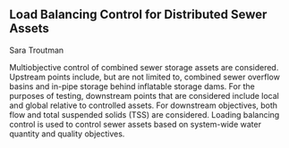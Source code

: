 ## Load Balancing Control for Distributed Sewer Assets
Sara Troutman

Multiobjective control of combined sewer storage assets are considered. Upstream points include, but are not limited to, combined sewer overflow basins and in-pipe storage behind inflatable storage dams. For the purposes of testing, downstream points that are considered include local and global relative to controlled assets. For downstream objectives, both flow and total suspended solids (TSS) are considered. Loading balancing control is used to control sewer assets based on system-wide water quantity and quality objectives.

